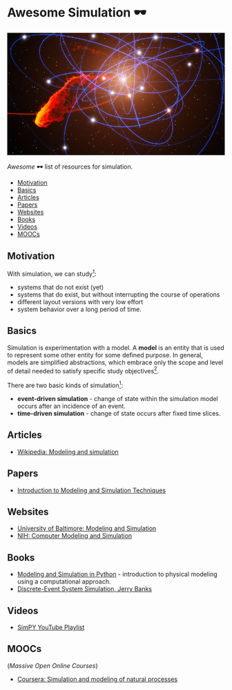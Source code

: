 # Awesome Simulation 🕶️

![European Southern Observatory: Simulation of gas cloud after close approach to the black hole at the centre of the Milky Way][banner]

*Awesome* 🕶️ list of resources for simulation.

* [Motivation](#motivation)
* [Basics](#basics)
* [Articles](#articles)
* [Papers](#papers)
* [Websites](#websites)
* [Books](#books)
* [Videos](#videos)
* [MOOCs](#moocs)

## Motivation
With simulation, we can study[<sup>1</sup>][1]:

* systems that do not exist (yet)
* systems that do exist, but without interrupting the course of operations
* different layout versions with very low effort
* system behavior over a long period of time.

## Basics
Simulation is experimentation with a model. A **model** is an entity that is used to represent some other entity for some defined purpose. In general,
models are simplified abstractions, which embrace only the scope and level of detail needed to satisfy
specific study objectives[<sup>2</sup>][2].

There are two basic kinds of simulation[<sup>1</sup>][1]:
* **event-driven simulation** - change of state within the simulation model occurs after an incidence of an event.
* **time-driven simulation** - change of state occurs after fixed time slices.

## Articles
* [Wikipedia: Modeling and simulation](https://en.wikipedia.org/wiki/Modeling_and_simulation)

## Papers
* [Introduction to Modeling and Simulation Techniques](https://www.researchgate.net/publication/332962311_Introduction_to_Modeling_and_Simulation_Techniques)

## Websites
* [University of Baltimore: Modeling and Simulation](http://home.ubalt.edu/ntsbarsh/simulation/sim.htm)
* [NIH: Computer Modeling and Simulation](https://www.ors.od.nih.gov/OD/OQM/cms/Pages/default.aspx)

## Books
* [Modeling and Simulation in Python](https://github.com/AllenDowney/ModSimPy) - introduction to physical modeling using a computational approach.
* [Discrete-Event System Simulation, Jerry Banks](https://www.amazon.com/Discrete-Event-System-Simulation-Jerry-Banks/dp/0136062121)

## Videos
* [SimPY YouTube Playlist](https://www.youtube.com/playlist?list=PL2Wg3oyN-jmMD39JFqejZAzi06BWo_uJa)

## MOOCs
(*Massive Open Online Courses*)
* [Coursera: Simulation and modeling of natural processes](https://www.coursera.org/learn/modeling-simulation-natural-processes)

[banner]: ./gas-cloud-simulation.jpg "https://www.flickr.com/photos/esoastronomy/6777335390"
[1]: https://gc21.giz.de/ibt/en/opt/site/ilt/ibt/regionalportale/sadc/inhalt/logistics/module_03/71_basics_of_simulation.html "Basics of Simulation"
[2]: https://www.informs-sim.org/wsc16papers/007.pdf "THE BASICS OF SIMULATION"

